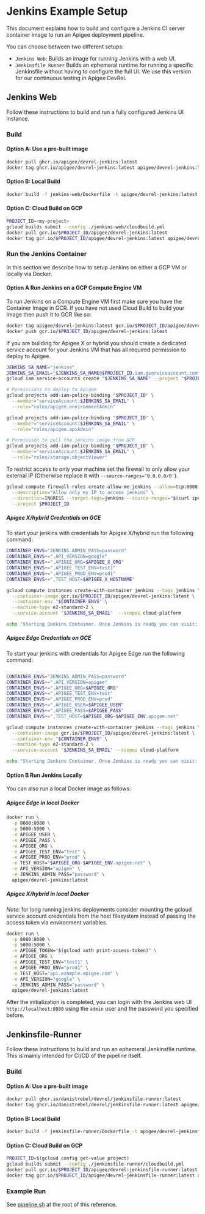 # Jenkins Example Setup

This document explains how to build and configure a Jenkins CI server container
image to run an Apigee deployment pipeline.

You can choose between two different setups:

- `Jenkins Web`: Builds an image for running Jenkins with a web UI.
- `Jenkinsfile Runner` Builds an ephemeral runtime for running a specific
  Jenkinsfile without having to configure the full UI. We use this version for
  our continuous testing in Apigee DevRel.

## Jenkins Web

Follow these instructions to build and run a fully configured Jenkins UI
instance.

### Build

#### Option A: Use a pre-built image

```sh
docker pull ghcr.io/apigee/devrel-jenkins:latest
docker tag ghcr.io/apigee/devrel-jenkins:latest apigee/devrel-jenkins:latest
```

#### Option B: Local Build

```sh
docker build -f jenkins-web/Dockerfile -t apigee/devrel-jenkins:latest .
```

#### Option C: Cloud Build on GCP

```sh
PROJECT_ID=<my-project>
gcloud builds submit --config ./jenkins-web/cloudbuild.yml
docker pull gcr.io/$PROJECT_ID/apigee/devrel-jenkins:latest
docker tag gcr.io/$PROJECT_ID/apigee/devrel-jenkins:latest apigee/devrel-jenkins:latest
```

### Run the Jenkins Container

In this section we describe how to setup Jenkins on either a GCP VM or
locally via Docker.

#### Option A Run Jenkins on a GCP Compute Engine VM

To run Jenkins on a Compute Engine VM first make sure you have the Container
Image in GCR. If you have not used Cloud Build to build your Image then push it
to GCR like so:

```sh
docker tag apigee/devrel-jenkins:latest gcr.io/$PROJECT_ID/apigee/devrel-jenkins:latest
docker push gcr.io/$PROJECT_ID/apigee/devrel-jenkins:latest
```

If you are building for Apigee X or hybrid you should create a dedicated service
account for your Jenkins VM that has all required permission to deploy to Apigee.

```sh
JENKINS_SA_NAME="jenkins"
JENKINS_SA_EMAIL="$JENKINS_SA_NAME@$PROJECT_ID.iam.gserviceaccount.com"
gcloud iam service-accounts create "$JENKINS_SA_NAME" --project "$PROJECT_ID"

# Permissions to deploy to Apigee
gcloud projects add-iam-policy-binding "$PROJECT_ID" \
  --member="serviceAccount:$JENKINS_SA_EMAIL" \
  --role="roles/apigee.environmentAdmin"

gcloud projects add-iam-policy-binding "$PROJECT_ID" \
  --member="serviceAccount:$JENKINS_SA_EMAIL" \
  --role="roles/apigee.apiAdmin"

# Permission to pull the jenkins image from GCR
gcloud projects add-iam-policy-binding "$PROJECT_ID" \
  --member="serviceAccount:$JENKINS_SA_EMAIL" \
  --role="roles/storage.objectViewer"

```

To restrict access to only your machine set the firewall to only allow your
external IP (Otherwise replace it with `--source-ranges='0.0.0.0/0'`).

```sh
gcloud compute firewall-rules create allow-me-jenkins --allow=tcp:8080 \
  --description="Allow only my IP to access jenkins" \
  --direction=INGRESS --target-tags=jenkins --source-ranges="$(curl ipecho.net/plain)/32" \
  --project $PROJECT_ID
```

##### Apigee X/hybrid Credentials on GCE

To start your jenkins with credentials for Apigee X/hybrid run the following
command:

```sh
CONTAINER_ENVS="JENKINS_ADMIN_PASS=password"
CONTAINER_ENVS+=",API_VERSION=google"
CONTAINER_ENVS+=",APIGEE_ORG=$APIGEE_X_ORG"
CONTAINER_ENVS+=",APIGEE_TEST_ENV=test1"
CONTAINER_ENVS+=",APIGEE_PROD_ENV=prod1"
CONTAINER_ENVS+=",TEST_HOST=$APIGEE_X_HOSTNAME"

gcloud compute instances create-with-container jenkins --tags jenkins \
  --container-image gcr.io/$PROJECT_ID/apigee/devrel-jenkins:latest \
  --container-env "$CONTAINER_ENVS" \
  --machine-type e2-standard-2 \
  --service-account "$JENKINS_SA_EMAIL"  --scopes cloud-platform

echo "Starting Jenkins Container. Once Jenkins is ready you can visit: http://$(gcloud compute instances describe jenkins --format json | jq -r ".networkInterfaces[0].accessConfigs[0].natIP"):8080"
```

##### Apigee Edge Credentials on GCE

To start your jenkins with credentials for Apigee Edge run the following command:

```sh

CONTAINER_ENVS="JENKINS_ADMIN_PASS=password"
CONTAINER_ENVS+=",API_VERSION=apigee"
CONTAINER_ENVS+=",APIGEE_ORG=$APIGEE_ORG"
CONTAINER_ENVS+=",APIGEE_TEST_ENV=test"
CONTAINER_ENVS+=",APIGEE_PROD_ENV=prod"
CONTAINER_ENVS+=",APIGEE_USER=$APIGEE_USER"
CONTAINER_ENVS+=",APIGEE_PASS=$APIGEE_PASS"
CONTAINER_ENVS+=",TEST_HOST=$APIGEE_ORG-$APIGEE_ENV.apigee.net"

gcloud compute instances create-with-container jenkins --tags jenkins \
  --container-image gcr.io/$PROJECT_ID/apigee/devrel-jenkins:latest \
  --container-env "$CONTAINER_ENVS" \
  --machine-type e2-standard-2 \
  --service-account "$JENKINS_SA_EMAIL" --scopes cloud-platform

echo "Starting Jenkins Container. Once Jenkins is ready you can visit: http://$(gcloud compute instances describe jenkins --format json | jq -r ".networkInterfaces[0].accessConfigs[0].natIP"):8080"
```

#### Option B Run Jenkins Locally

You can also run a local Docker image as follows:

##### Apigee Edge in local Docker

```sh
docker run \
  -p 8080:8080 \
  -p 5000:5000 \
  -e APIGEE_USER \
  -e APIGEE_PASS \
  -e APIGEE_ORG \
  -e APIGEE_TEST_ENV="test" \
  -e APIGEE_PROD_ENV="prod" \
  -e TEST_HOST="$APIGEE_ORG-$APIGEE_ENV.apigee.net" \
  -e API_VERSION="apigee" \
  -e JENKINS_ADMIN_PASS="password" \
  apigee/devrel-jenkins:latest
```

##### Apigee X/hybrid in local Docker

*Note:* for long running jenkins deployments consider mounting the gcloud
service account credentials from the host filesystem instead of passing
the access token via environment variables.

```sh
docker run \
  -p 8080:8080 \
  -p 5000:5000 \
  -e APIGEE_TOKEN="$(gcloud auth print-access-token)" \
  -e APIGEE_ORG \
  -e APIGEE_TEST_ENV="test1" \
  -e APIGEE_PROD_ENV="prod1" \
  -e TEST_HOST="api.example.apigee.com" \
  -e API_VERSION="google" \
  -e JENKINS_ADMIN_PASS="password" \
  apigee/devrel-jenkins:latest
```

After the initialization is completed, you can login with the Jenkins web UI
`http://localhost:8080` using the `admin` user and the password you specified
before.

## Jenkinsfile-Runner

Follow these instructions to build and run an ephemeral Jenkinsfile runtime.
This is mainly intended for CI/CD of the pipeline itself.

### Build

#### Option A: Use a pre-built image

```sh
docker pull ghcr.io/danistrebel/devrel/jenkinsfile-runner:latest
docker tag ghcr.io/danistrebel/devrel/jenkinsfile-runner:latest apigee/devrel-jenkinsfile-runner:latest
```

#### Option B: Local Build

```sh
docker build -f jenkinsfile-runner/Dockerfile -t apigee/devrel-jenkinsfile-runner:latest
```

#### Option C: Cloud Build on GCP

```sh
PROJECT_ID=$(gcloud config get-value project)
gcloud builds submit --config ./jenkinsfile-runner/cloudbuild.yml
docker pull gcr.io/$PROJECT_ID/apigee/devrel-jenkinsfile-runner:latest
docker tag gcr.io/$PROJECT_ID/apigee/devrel-jenkinsfile-runner:latest apigee/devrel-jenkinsfile-runner:latest
```

### Example Run

See [pipeline.sh](../pipeline.sh) at the root of this reference.
